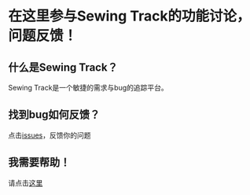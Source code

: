 # 在这里参与Sewing Track的功能讨论，问题反馈！

## 什么是Sewing Track？
Sewing Track是一个敏捷的需求与bug的追踪平台。

## 找到bug如何反馈？
点击[issues](https://github.com/awesome-sewing/discuss/issues)，反馈你的问题

## 我需要帮助！
请点击[这里](https://github.com/awesome-sewing/discuss/discussions)
